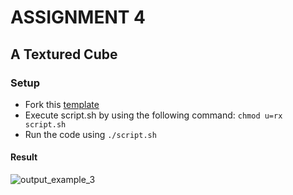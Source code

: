 # ASSIGNMENT 4
## A Textured Cube

### Setup
* Fork this [template](https://replit.com/@nimelica)
* Execute script.sh by using the following command: ```chmod u=rx script.sh```
* Run the code using ```./script.sh```

#### Result
![output_example_3](https://user-images.githubusercontent.com/76903207/161181010-bc1a45a9-c7d9-44b2-a785-20105256c9b2.png)
